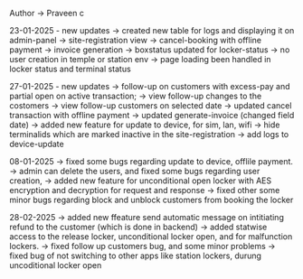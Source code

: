 Author -> Praveen c

23-01-2025 - new updates
-> created new table for logs and displaying it on admin-panel
-> site-registration view
-> cancel-booking with offline payment
-> invoice generation
-> boxstatus updated for locker-status
-> no user creation in temple or station env
-> page loading been handled in locker status and terminal status


27-01-2025 - new updates
-> follow-up on customers with excess-pay and partial open on active transaction;
-> view follow-up changes to the costomers
-> view follow-up customers on selected date
-> updated cancel transaction with offline payment
-> updated generate-invoice (changed field date)
-> added new feature for update to device, for sim, lan, wifi
-> hide terminalids which are marked inactive in the site-registration
-> add logs to device-update


08-01-2025
-> fixed some bugs regarding update to device, offlile payment.
-> admin can delete the users, and fixed some bugs regarding user creation,
-> added new feature for unconditional open locker with AES encryption and decryption for request and response
-> fixed other some minor bugs regarding block and unblock customers from booking the locker

28-02-2025
-> added new ffeature send automatic message on intitiating refund to the customer (which is done in backend)
-> added statwise access to the release locker, unconditional locker open, and for malfunction lockers.
-> fixed follow up customers bug, and some minor problems
-> fixed bug of not switching to other apps like station lockers, durung uncoditional locker open